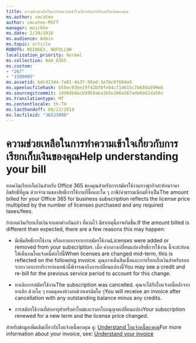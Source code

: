 ```yaml
---
title: ความช่วยเหลือในการทำความเข้าใจเกี่ยวกับการเรียกเก็บเงินของคุณ
ms.author: cmcatee
author: cmcatee-MSFT
manager: mnirkhe
ms.date: 2/20/2018
ms.audience: Admin
ms.topic: article
ROBOTS: NOINDEX, NOFOLLOW
localization_priority: Normal
ms.collection: Adm_O365
ms.custom:
- "267"
- "1500005"
ms.assetid: bdcd1344-7a01-4a3f-90ad-3e7bc0f684a9
ms.openlocfilehash: b58ec93be19f42bf0fe04c71d615c7b680a599e6
ms.sourcegitcommit: 1d98db8acb9959aba3b5e308a567ade6b62da56c
ms.translationtype: MT
ms.contentlocale: th-TH
ms.lasthandoff: 08/22/2019
ms.locfileid: "36523098"
---
```

# <a name="help-understanding-your-bill"></a><span data-ttu-id="c827c-102">ความช่วยเหลือในการทำความเข้าใจเกี่ยวกับการเรียกเก็บเงินของคุณ</span><span class="sxs-lookup"><span data-stu-id="c827c-102">Help understanding your bill</span></span>

<span data-ttu-id="c827c-103">ยอดเงินเรียกเก็บเงินสำหรับ Office 365 ของคุณสำหรับการสมัครใช้งานทางธุรกิจสะท้อนราคาลิขสิทธิ์ที่คูณ ด้วยจำนวนของสิทธิ์การใช้งานที่ซื้อและใด ๆ ภาษี/ค่าธรรมเนียมที่จำเป็น</span><span class="sxs-lookup"><span data-stu-id="c827c-103">The amount billed for your Office 365 for business subscription reflects the license price multiplied by the number of licenses purchased and any required taxes/fees.</span></span>
  
<span data-ttu-id="c827c-104">ถ้ายอดเงินเรียกเก็บเงินจะแตกต่างกันแล้ว ที่คาดไว้ มีสาเหตุนี้อาจเกิดขึ้น:</span><span class="sxs-lookup"><span data-stu-id="c827c-104">If the amount billed is different then expected, there are a few reasons this may happen:</span></span>
  
- <span data-ttu-id="c827c-105">มีเพิ่มสิทธิ์การใช้งาน หรือเอาออกจากการสมัครใช้งาน</span><span class="sxs-lookup"><span data-stu-id="c827c-105">Licenses were added or removed from your subscription.</span></span> <span data-ttu-id="c827c-106">เมื่อ คำกลางเปลี่ยนแปลงสิทธิ์การใช้งาน นี้จะสะท้อนให้เห็นบนใบแจ้งหนี้ต่อไปนี้</span><span class="sxs-lookup"><span data-stu-id="c827c-106">When licenses are changed mid-term, this is reflected on the following invoice.</span></span> <span data-ttu-id="c827c-107">คุณอาจเห็นสินเชื่อและการเรียกเก็บเงินสำหรับรอบระยะเวลาการบริการก่อนหน้านี้พิจารณาถึงการเปลี่ยนแปลงนี้</span><span class="sxs-lookup"><span data-stu-id="c827c-107">You may see a credit and re-bill for the previous service period to account for this change.</span></span>

- <span data-ttu-id="c827c-108">ยกเลิกการสมัครใช้งาน</span><span class="sxs-lookup"><span data-stu-id="c827c-108">The subscription was cancelled.</span></span> <span data-ttu-id="c827c-109">คุณจะได้รับใบแจ้งหนี้หลังจากยกเลิก ด้วยใด ๆ ยอดดุลคงค้างลบด้วยเครดิตใด ๆ</span><span class="sxs-lookup"><span data-stu-id="c827c-109">You will receive an invoice after cancellation with any outstanding balance minus any credits.</span></span>

- <span data-ttu-id="c827c-110">การสมัครใช้งานที่ต่ออายุสำหรับคำใหม่และราคาใบอนุญาตเปลี่ยนแปลง</span><span class="sxs-lookup"><span data-stu-id="c827c-110">Your subscription renewed for a new term and the license price changed.</span></span>

<span data-ttu-id="c827c-111">สำหรับข้อมูลเพิ่มเติมเกี่ยวกับใบแจ้งหนี้ของคุณ ดู: [Understand ใบแจ้งหนี้ของคุณ](https://docs.microsoft.com/office365/admin/subscriptions-and-billing/understand-your-invoice)</span><span class="sxs-lookup"><span data-stu-id="c827c-111">For more information about your invoice, see: [Understand your invoice](https://docs.microsoft.com/office365/admin/subscriptions-and-billing/understand-your-invoice)</span></span>
